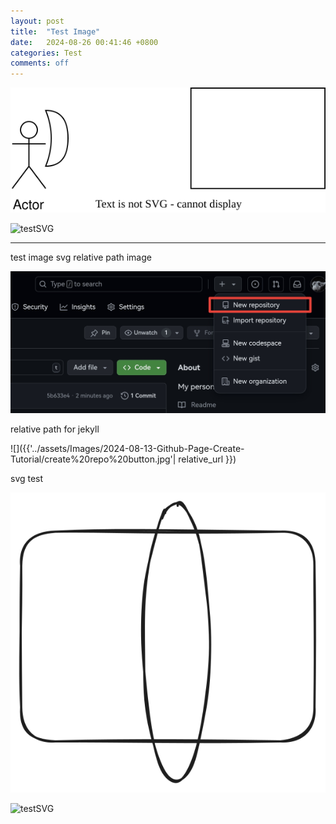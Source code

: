 ```yaml
---
layout: post
title:  "Test Image"
date:   2024-08-26 00:41:46 +0800
categories: Test
comments: off
---
```


![testSVG](../../assets/Images/test/test4.svg)

![testSVG]({{'../../assets/Images/test/test5.svg'|relative_url}})






---

test image svg 
relative path image

![relativePath_test](../../assets/Images/2024-08-13-Github-Page-Create-Tutorial/create%20repo%20button.jpg)


relative path for jekyll


![]({{'../assets/Images/2024-08-13-Github-Page-Create-Tutorial/create%20repo%20button.jpg'| relative_url }})

svg test 


![testSVG](../../assets/Images/test/test.svg)


![testSVG]({{'.././assets/Images/test/test.svg'|relative_url}})
